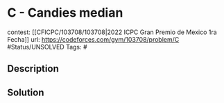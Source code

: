 # C - Candies median

contest: [[CFICPC/103708/103708|2022 ICPC Gran Premio de Mexico 1ra Fecha]]
url: https://codeforces.com/gym/103708/problem/C
#Status/UNSOLVED
Tags: #

## Description

## Solution

